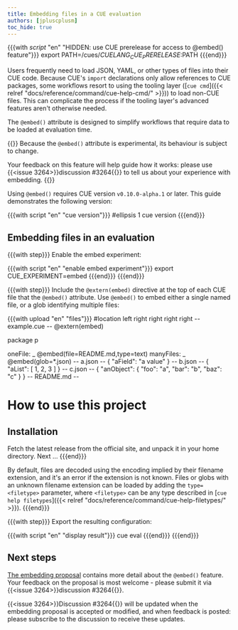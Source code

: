 ```yaml
---
title: Embedding files in a CUE evaluation
authors: [jpluscplusm]
toc_hide: true
---
```


{{{with _script_ "en" "HIDDEN: use CUE prerelease for access to @embed() feature"}}}
export PATH=/cues/$CUELANG_CUE_PRERELEASE:$PATH
{{{end}}}

Users frequently need to load JSON, YAML, or other types of files into their CUE code.
Because CUE's `import` declarations only allow references to CUE packages,
some workflows resort to using the tooling layer
([`cue cmd`]({{< relref "docs/reference/command/cue-help-cmd/" >}}))
to load non-CUE files. This can complicate the process if the tooling layer's
advanced features aren't otherwise needed.

The `@embed()` attribute is designed to simplify workflows that require data to
be loaded at evaluation time.

{{<info>}}
Because the `@embed()` attribute is experimental, its behaviour is subject to change.

Your feedback on this feature will help guide how it works: please use
{{<issue 3264>}}discussion #3264{{</issue>}} to tell us about your experience
with embedding.
{{</info>}}

<!-- TODO(jcm): reword this when 0.10.0 is released -->
Using `@embed()` requires CUE version `v0.10.0-alpha.1` or later.
This guide demonstrates the following version:

{{{with script "en" "cue version"}}}
#ellipsis 1
cue version
{{{end}}}

## Embedding files in an evaluation

{{{with step}}}
Enable the embed experiment:

<!-- TODO(jcm): remove when embed is not experimental -->
{{{with script "en" "enable embed experiment"}}}
export CUE_EXPERIMENT=embed
{{{end}}}
{{{end}}}

{{{with step}}}
Include the `@extern(embed)` directive at the top of each CUE file that the
`@embed()` attribute. Use `@embed()` to embed either a single named file, or a
glob identifying multiple files:

{{{with upload "en" "files"}}}
#location left right right right right
-- example.cue --
@extern(embed)

package p

oneFile:   _ @embed(file=README.md,type=text)
manyFiles: _ @embed(glob=*.json)
-- a.json --
{
    "aField": "a value"
}
-- b.json --
{
    "aList": [
        1,
        2,
        3
    ]
}
-- c.json --
{
    "anObject": {
        "foo": "a",
        "bar": "b",
        "baz": "c"
    }
}
-- README.md --
# How to use this project

## Installation

Fetch the latest release from the official site,
and unpack it in your home directory. Next ...
{{{end}}}

By default, files are decoded using the encoding implied by their filename
extension, and it's an error if the extension is not known. Files or globs with
an unknown filename extension can be loaded by adding the
`type=<filetype>` parameter, where `<filetype>` can be any type described in
[`cue help filetypes`]({{< relref "docs/reference/command/cue-help-filetypes/" >}}).
{{{end}}}

{{{with step}}}
Export the resulting configuration:

{{{with script "en" "display result"}}}
cue eval
{{{end}}}
{{{end}}}

## Next steps

[The embedding proposal](https://github.com/cue-lang/proposal/blob/main/designs/3264-embed.md)
contains more detail about the `@embed()` feature. Your feedback on the proposal
is most welcome - please submit it via
{{<issue 3264>}}discussion #3264{{</issue>}}.

{{<issue 3264>}}Discussion #3264{{</issue>}} will be updated when the embedding
proposal is accepted or modified, and when feedback is posted: please subscribe
to the discussion to receive these updates.
